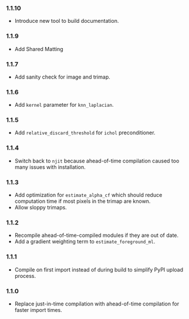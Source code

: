 ### 1.1.10

- Introduce new tool to build documentation.

### 1.1.9

- Add Shared Matting

### 1.1.7

- Add sanity check for image and trimap.

### 1.1.6

- Add `kernel` parameter for `knn_laplacian`.

### 1.1.5

- Add `relative_discard_threshold` for `ichol` preconditioner.

### 1.1.4

- Switch back to `njit` because ahead-of-time compilation caused too many issues with installation.

### 1.1.3

- Add optimization for `estimate_alpha_cf` which should reduce computation time if most pixels in the trimap are known.
- Allow sloppy trimaps.

### 1.1.2

- Recompile ahead-of-time-compiled modules if they are out of date.
- Add a gradient weighting term to `estimate_foreground_ml`.

### 1.1.1

- Compile on first import instead of during build to simplify PyPI upload process.

### 1.1.0

- Replace just-in-time compilation with ahead-of-time compilation for faster import times.

